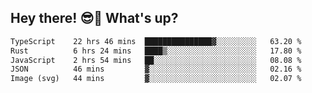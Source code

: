## Hey there! 😎👋 What's up?

<!--START_SECTION:waka-->

```txt
TypeScript    22 hrs 46 mins  ███████████████▓░░░░░░░░░   63.20 %
Rust          6 hrs 24 mins   ████▒░░░░░░░░░░░░░░░░░░░░   17.80 %
JavaScript    2 hrs 54 mins   ██░░░░░░░░░░░░░░░░░░░░░░░   08.08 %
JSON          46 mins         ▓░░░░░░░░░░░░░░░░░░░░░░░░   02.16 %
Image (svg)   44 mins         ▓░░░░░░░░░░░░░░░░░░░░░░░░   02.07 %
```

<!--END_SECTION:waka-->
